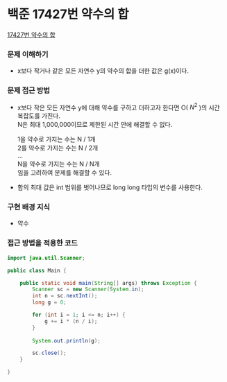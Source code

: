 # 백준 17427번 약수의 합
[17427번 약수의 합](https://www.acmicpc.net/problem/17427)

### 문제 이해하기
- x보다 작거나 같은 모든 자연수 y의 약수의 합을 더한 값은 g(x)이다.
 

### 문제 접근 방법
- x보다 작은 모든 자연수 y에 대해 약수를 구하고 더하고자 한다면 O( $N^2$ )의 시간 복잡도를 가진다. </br>
  N은 최대 1,000,000이므로 제한된 시간 안에 해결할 수 없다. </br>
  
  1을 약수로 가지는 수는 N / 1개 </br>
  2를 약수로 가지는 수는 N / 2개 </br>
  ... </br>
  N을 약수로 가지는 수는 N / N개 </br>
  임을 고려하여 문제를 해결할 수 있다.
- 합의 최대 값은 int 범위를 벗어나므로 long long 타입의 변수를 사용한다.

### 구현 배경 지식
- 약수

### 접근 방법을 적용한 코드
```java
import java.util.Scanner;

public class Main {

	public static void main(String[] args) throws Exception {
		Scanner sc = new Scanner(System.in);
		int n = sc.nextInt();
		long g = 0;

		for (int i = 1; i <= n; i++) {
			g += i * (n / i);
		}
		
		System.out.println(g);

		sc.close();
	}

}
 
```
